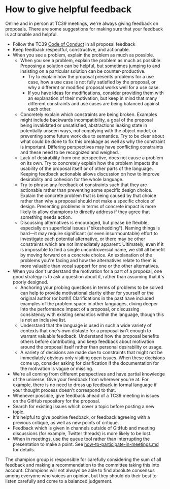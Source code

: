 # How to give helpful feedback

Online and in person at TC39 meetings, we're always giving feedback on proposals. There are some suggestions for making sure that your feedback is actionable and helpful.

- Follow the TC39 [Code of Conduct](https://tc39.github.io/code-of-conduct/) in all proposal feedback
- Keep feedback respectful, constructive, and actionable.
- When you see a problem, explain the problem as much as possible.
    - When you see a problem, explain the problem as much as possible. Proposing a solution can be helpful, but sometimes jumping to and insisting on a particular solution can be counter-productive.
      - Try to explain how the proposal presents problems for a use case, how a use case is not fully satisfied by the proposal, or why a different or modified proposal works well for a use case.
      - If you have ideas for modifications, consider providing them with an explanation of their motivation, but keep in mind that many different constraints and use cases are being balanced against each other.
    - Concretely explain which constraints are being broken. Examples might include backwards incompatibility, a goal of the proposal being invalidated or unsatisfied, abstractions leaking state in potentially unseen ways, not complying with the object model, or preventing some future work due to semantics. Try to be clear about what could be done to fix this breakage as well as why the constraint is important. Differing perspectives may have conflicting constraints and these need to be recognized and weighed.
    - Lack of desirability from one perspective, does not cause a problem on its own. Try to concretely explain how the problem impacts the usability of the proposal itself or of other parts of the language. Keeping feedback actionable allows discussion on how to improve desirability and cohesion for the whole language.
    - Try to phrase any feedback of constraints such that they are actionable rather than preventing some specific design choice. Explain the concrete problem that is being caused by that choice rather than why a proposal should not make a specific choice of design. Presenting problems in terms of concrete impact is more likely to allow champions to directly address if they agree that something needs action.
    - Discussing alternatives is encouraged, but please be flexible, especially on superficial issues ("bikeshedding"). Naming things is hard—it may require significant (or even insurmountable) effort to investigate each potential alternative, or there may be other constraints which are not immediately apparent. Ultimately, even if it is impossible to find a single uncontroversial name, we still all benefit by moving forward on a concrete choice. An explanation of the problems you're facing and how the alternatives relate to them is more valuable than vocal support for one or the other alternatives.
- When you don't understand the motivation for a part of a proposal, one good strategy is to ask a question about it, rather than assuming that it's poorly designed.
    - Anchoring your probing questions in terms of problems to be solved can help to provide motivational clarity either for yourself or the original author (or both!) Clarifications in the past have included examples of the problem space in other languages, diving deeper into the performance impact of a proposal, or discussing consistency with existing semantics within the language, though this is not an inclusive list.
    - Understand that the language is used in such a wide variety of contexts that one's own distaste for a proposal isn't enough to warrant valuable feedback. Understand how the proposal benefits others before contributing, and keep feedback about motivation around the proposal itself rather than personal desirability or usage.
    - A variety of decisions are made due to constraints that might not be immediately obvious only visiting open issues. When these decisions come up, consider asking for clarification if the documentation for the motivation is vague or missing.
- We're all coming from different perspectives and have partial knowledge of the universe. Give your feedback from wherever you're at. For example, there is no need to dress up feedback in formal language if your thought process doesn't correspond to that.
- Whenever possible, give feedback ahead of a TC39 meeting in issues on the GitHub repository for the proposal.
- Search for existing issues which cover a topic before posting a new topic.
- It's helpful to give positive feedback, or feedback agreeing with a previous critique, as well as new points of critique.
- Feedback which is given in channels outside of GitHub and meeting discussions (for example, Twitter threads) is more likely to be lost.
- When in meetings, use the queue tool rather than interrupting the presentation to make a point. See [how-to-participate-in-meetings.md](https://github.com/tc39/how-we-work/blob/master/how-to-participate-in-meetings.md) for details.

The champion group is responsible for carefully considering the sum of all feedback and making a recommendation to the committee taking this into account. Champions will not always be able to find absolute consensus among everyone who voices an opinion, but they should do their best to listen carefully and come to a balanced judgement.
